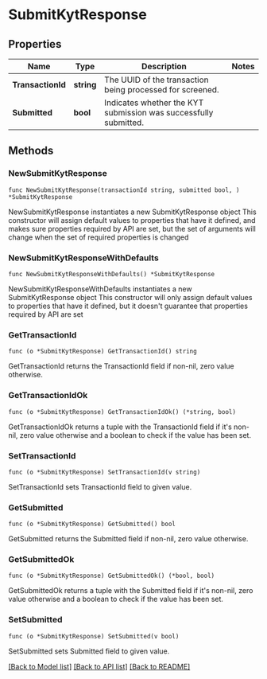 # SubmitKytResponse

## Properties

Name | Type | Description | Notes
------------ | ------------- | ------------- | -------------
**TransactionId** | **string** | The UUID of the transaction being processed for screened. | 
**Submitted** | **bool** | Indicates whether the KYT submission was successfully submitted. | 

## Methods

### NewSubmitKytResponse

`func NewSubmitKytResponse(transactionId string, submitted bool, ) *SubmitKytResponse`

NewSubmitKytResponse instantiates a new SubmitKytResponse object
This constructor will assign default values to properties that have it defined,
and makes sure properties required by API are set, but the set of arguments
will change when the set of required properties is changed

### NewSubmitKytResponseWithDefaults

`func NewSubmitKytResponseWithDefaults() *SubmitKytResponse`

NewSubmitKytResponseWithDefaults instantiates a new SubmitKytResponse object
This constructor will only assign default values to properties that have it defined,
but it doesn't guarantee that properties required by API are set

### GetTransactionId

`func (o *SubmitKytResponse) GetTransactionId() string`

GetTransactionId returns the TransactionId field if non-nil, zero value otherwise.

### GetTransactionIdOk

`func (o *SubmitKytResponse) GetTransactionIdOk() (*string, bool)`

GetTransactionIdOk returns a tuple with the TransactionId field if it's non-nil, zero value otherwise
and a boolean to check if the value has been set.

### SetTransactionId

`func (o *SubmitKytResponse) SetTransactionId(v string)`

SetTransactionId sets TransactionId field to given value.


### GetSubmitted

`func (o *SubmitKytResponse) GetSubmitted() bool`

GetSubmitted returns the Submitted field if non-nil, zero value otherwise.

### GetSubmittedOk

`func (o *SubmitKytResponse) GetSubmittedOk() (*bool, bool)`

GetSubmittedOk returns a tuple with the Submitted field if it's non-nil, zero value otherwise
and a boolean to check if the value has been set.

### SetSubmitted

`func (o *SubmitKytResponse) SetSubmitted(v bool)`

SetSubmitted sets Submitted field to given value.



[[Back to Model list]](../README.md#documentation-for-models) [[Back to API list]](../README.md#documentation-for-api-endpoints) [[Back to README]](../README.md)


